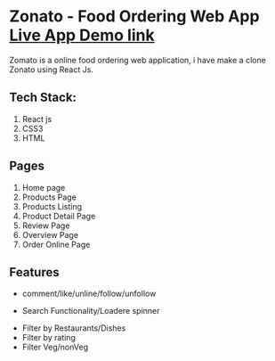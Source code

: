 # Zonato -  Food Ordering Web App  [Live App Demo link]([https://www.google.com](https://zonato.netlify.app/))
Zomato is a online food ordering web  application, i have make a clone Zonato  using React Js.
## Tech Stack:
1. React js
2. CSS3
3. HTML
## Pages
1. Home page
2. Products Page
3. Products Listing
4. Product Detail Page
5. Review Page
6. Overview Page
7. Order Online Page
## Features
* comment/like/unline/follow/unfollow
- Search Functionality/Loadere spinner
+ Filter by Restaurants/Dishes
+ Filter by rating
+ Filter Veg/nonVeg
